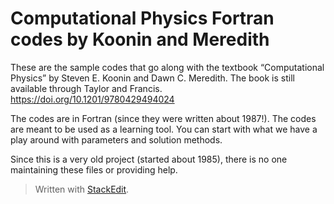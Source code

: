 ﻿

# Computational Physics Fortran codes by Koonin and Meredith

  

These are the sample codes that go along with the textbook “Computational Physics” by Steven E. Koonin and Dawn C. Meredith.  The book is still available through Taylor and Francis.
https://doi.org/10.1201/9780429494024

 The codes are in Fortran (since they were written about 1987!). The codes are meant to be used as a learning tool.  You can start with what we have a play around with parameters and solution methods.
 
Since this is a very old project (started about 1985), there is no one maintaining these files or providing help.


> Written with [StackEdit](https://stackedit.io/).
